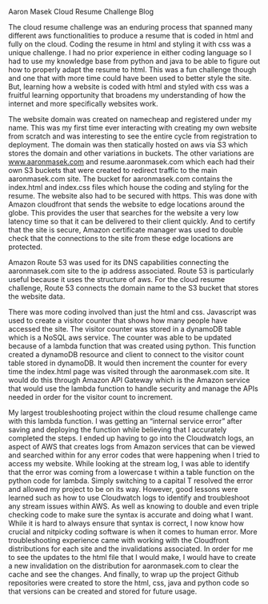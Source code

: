 Aaron Masek
Cloud Resume Challenge Blog

The cloud resume challenge was an enduring process that spanned many different aws functionalities to produce a resume that is coded in html and fully on the cloud. Coding the resume in html and styling it with css was a unique challenge. I had no prior experience in either coding language so I had to use my knowledge base from python and java to be able to figure out how to properly adapt the resume to html. This was a fun challenge though and one that with more time could have been used to better style the site. But, learning how a website is coded with html and styled with css was a fruitful learning opportunity that broadens my understanding of how the internet and more specifically websites work. 


The website domain was created on namecheap and registered under my name. This was my first time ever interacting with creating my own website from scratch and was interesting to see the entire cycle from registration to deployment. The domain was then statically hosted on aws via S3 which stores the domain and other variations in buckets. The other variations are www.aaronmasek.com and resume.aaronmasek.com which each had their own S3 buckets that were created to redirect traffic to the main aaronmasek.com site. The bucket for aaronmasek.com contains the index.html and index.css files which house the coding and styling for the resume. The website also had to be secured with https. This was done with Amazon cloudfront that sends the website to edge locations around the globe. This provides the user that searches for the website a very low latency time so that it can be delivered to their client quickly. And to certify that the site is secure, Amazon certificate manager was used to double check that the connections to the site from these edge locations are protected. 


Amazon Route 53 was used for its DNS capabilities connecting the aaronmasek.com site to the ip address associated. Route 53 is particularly useful because it uses the structure of aws. For the cloud resume challenge, Route 53 connects the domain name to the S3 bucket that stores the website data.


There was more coding involved than just the html and css. Javascript was used to create a visitor counter that shows how many people have accessed the site. The visitor counter was stored in a dynamoDB table which is a NoSQL aws service. The counter was able to be updated because of a lambda function that was created using python. This function created a dynamoDB resource and client to connect to the visitor count table stored in dynamoDB. It would then increment the counter for every time the index.html page was visited through the aaronmasek.com site. It would do this through Amazon API Gateway which is the Amazon service that would use the lambda function to handle security and manage the APIs needed in order for the visitor count to increment.


My largest troubleshooting project within the cloud resume challenge came with this lambda function. I was getting an “internal service error” after saving and deploying the function while believing that I accurately completed the steps. I ended up having to go into the Cloudwatch logs, an aspect of AWS that creates logs from Amazon services that can be viewed and searched within for any error codes that were happening when I tried to access my website. While looking at the stream log, I was able to identify that the error was coming from a lowercase t within a table function on the python code for lambda. Simply switching to a capital T resolved the error and allowed my project to be on its way. However, good lessons were learned such as how to use Cloudwatch logs to identify and troubleshoot any stream issues within AWS. As well as knowing to double and even triple checking code to make sure the syntax is accurate and doing what I want. While it is hard to always ensure that syntax is correct, I now know how crucial and nitpicky coding software is when it comes to human error. More troubleshooting experience came with working with the Cloudfront distributions for each site and the invalidations associated. In order for me to see the updates to the html file that I would make, I would have to create a new invalidation on the distribution for aaronmasek.com to clear the cache and see the changes. And finally, to wrap up the project Github repositories were created to store the html, css, java and python code so that versions can be created and stored for future usage. 

